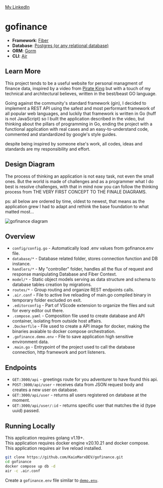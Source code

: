 [My LinkedIn](https://www.linkedin.com/in/kaiomarx/)

# gofinance

- **Framework**: [Fiber](https://github.com/gofiber/fiber)
- **Database**: [Postgres (or any relational database)](https://hub.docker.com/_/postgres/)
- **ORM**: [Gorm](https://gorm.io/)
- **CLI**: [Air](https://github.com/cosmtrek/air)

## Learn More

This project tends to be a useful website for personal managment of finance data, inspired by a video from [Pirate King](https://www.youtube.com/watch?v=-arxoYcRWeM) but with a touch of my
technical and architectural believes, written in the best/beast GO language.

Going against the community's standard framework (gin), I decided to implement a REST API using the safest and most performant framework of all popular web languages, and luckily that framework is written in Go (huff is not JavaScript) 
so I built the application described in the video, but thinking about the pillars of programming in Go, ending the project with a functional application with real cases and an easy-to-understand code, commented and standardized by google's style guides.

despite being inspired by someone else's work, all codes, ideas and standards are my responsibility and effort.

## Design Diagram

The process of thinking an application is not easy task, not even the small ones. But the world is made of challenges and as a programmer 
what I do best is resolve challenges, with that in mind now you can follow the thinking process from THE VERY FIRST CONCEPT TO THE FINALE DIAGRAMS.

ps: all below are ordered by time, oldest to newest, that means as the application grew I had to adapt and rethink the base foundation to what matted most...

![gofinance diagram](https://user-images.githubusercontent.com/105358332/204063914-ccfd762c-bee5-46bb-9253-5b18ba8c54cf.png)


## Overview

- `config/config.go` - Automatically load .env values from gofinance.env file.
- `database/*` - Database related folder, stores connection function and DB instance.
- `handlers/*` - My "controller" folder, handles all the flux of request and response manipulating Database and Fiber Context.
- `model/*` - Static object models serving as data structure and schema to database tables creation by migrations.
- `routes/*` - Group routing and organize REST endpoints calls.
- `.air.conf` - File to active live reloading of main.go compiled binary in temporary folder excluded on exit.
- `.editorconfig` - Part of VScode extension to organize the files and suit for every editor out there.
- `.compose.yaml` - Composition file used to create database and API container, isolating from outside host affairs.
- `.Dockerfile` - File used to create a API image for docker, making the binaries avaiable to docker compose orchestration.
- `.gofinance.demo.env` - File to save application high sensitive environment data.
- `.main.go` - Entrypoint of the project used to call the database connection, http framework and port listeners.

## Endpoints

- `GET:3000/api` - greetings route for you adventurer to have found this api.
- `POST:3000/api/user` - receives data from JSON request body and creates a new user on database.
- `GET:3000/api/user` - returns all users registered on database at the moment.
- `GET:3000/api/user/:id` - returns specific user that matches the id (type uuid) passed.

## Running Locally

This application requires golang v1.19+.   
This application requires docker engine v20.10.21 and docker compose.   
This application requires air live reload installed.

```bash
git clone https://github.com/KaioMarxDEV/gofinance.git
cd gofinance
docker compose up db -d
air -c .air.conf
```

Create a `gofinance.env` file similar to [`demo.env`](https://github.com/KaioMarxDEV/gofinance/blob/main/gofinance.demo.env).
